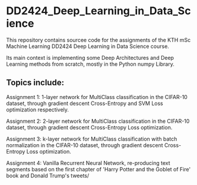 # DD2424_Deep_Learning_in_Data_Science

This repository contains sourcee code for the assignments of the KTH mSc Machine Learning DD2424 Deep Learning in Data Science course.  

Its main context is implementing some Deep Architectures and Deep Learning methods from scratch, mostly in the Python numpy Library.  

## Topics include:

Assignment 1: 1-layer network for MultiClass classification in the CIFAR-10 dataset, through gradient descent Cross-Entropy and SVM Loss optimization respectively.

Assignment 2: 2-layer network for MultiClass classification in the CIFAR-10 dataset, through gradient descent Cross-Entropy Loss optimization.

Assignment 3: k-layer network for MultiClass classification with batch normalization in the CIFAR-10 dataset, through gradient descent Cross-Entropy Loss optimization.

Assignment 4: Vanilla Recurrent Neural Network, re-producing text segments based on the first chapter of 'Harry Potter and the Goblet of Fire' book and Donald Trump's tweets/